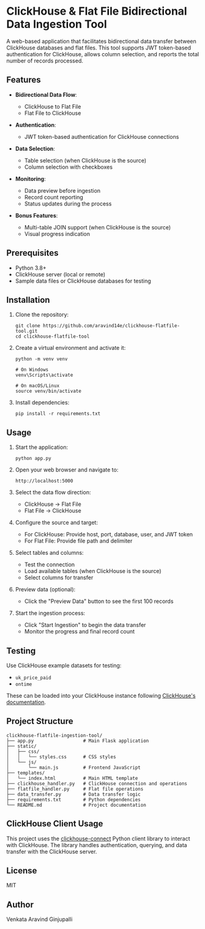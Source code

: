 # ClickHouse & Flat File Bidirectional Data Ingestion Tool

A web-based application that facilitates bidirectional data transfer between ClickHouse databases and flat files. This tool supports JWT token-based authentication for ClickHouse, allows column selection, and reports the total number of records processed.

## Features

- **Bidirectional Data Flow**:
  - ClickHouse to Flat File
  - Flat File to ClickHouse
  
- **Authentication**:
  - JWT token-based authentication for ClickHouse connections
  
- **Data Selection**:
  - Table selection (when ClickHouse is the source)
  - Column selection with checkboxes
  
- **Monitoring**:
  - Data preview before ingestion
  - Record count reporting
  - Status updates during the process
  
- **Bonus Features**:
  - Multi-table JOIN support (when ClickHouse is the source)
  - Visual progress indication

## Prerequisites

- Python 3.8+
- ClickHouse server (local or remote)
- Sample data files or ClickHouse databases for testing

## Installation

1. Clone the repository:
   ```
   git clone https://github.com/aravind14e/clickhouse-flatfile-tool.git
   cd clickhouse-flatfile-tool
   ```

2. Create a virtual environment and activate it:
   ```
   python -m venv venv
   
   # On Windows
   venv\Scripts\activate
   
   # On macOS/Linux
   source venv/bin/activate
   ```

3. Install dependencies:
   ```
   pip install -r requirements.txt
   ```

## Usage

1. Start the application:
   ```
   python app.py
   ```

2. Open your web browser and navigate to:
   ```
   http://localhost:5000
   ```

3. Select the data flow direction:
   - ClickHouse → Flat File
   - Flat File → ClickHouse

4. Configure the source and target:
   - For ClickHouse: Provide host, port, database, user, and JWT token
   - For Flat File: Provide file path and delimiter

5. Select tables and columns:
   - Test the connection
   - Load available tables (when ClickHouse is the source)
   - Select columns for transfer

6. Preview data (optional):
   - Click the "Preview Data" button to see the first 100 records

7. Start the ingestion process:
   - Click "Start Ingestion" to begin the data transfer
   - Monitor the progress and final record count

## Testing

Use ClickHouse example datasets for testing:
- `uk_price_paid`
- `ontime`

These can be loaded into your ClickHouse instance following [ClickHouse's documentation](https://clickhouse.com/docs/getting-started/example-datasets).

## Project Structure

```
clickhouse-flatfile-ingestion-tool/
├── app.py                  # Main Flask application
├── static/
│   ├── css/
│   │   └── styles.css      # CSS styles
│   └── js/
│       └── main.js         # Frontend JavaScript
├── templates/
│   └── index.html          # Main HTML template
├── clickhouse_handler.py   # ClickHouse connection and operations
├── flatfile_handler.py     # Flat file operations
├── data_transfer.py        # Data transfer logic
├── requirements.txt        # Python dependencies
└── README.md               # Project documentation
```

## ClickHouse Client Usage

This project uses the [clickhouse-connect](https://github.com/aravind14e/clickhouse-connect) Python client library to interact with ClickHouse. The library handles authentication, querying, and data transfer with the ClickHouse server.

## License

MIT

## Author

Venkata Aravind Ginjupalli
